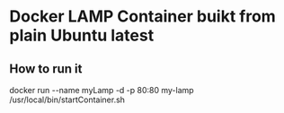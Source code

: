 # Docker LAMP Container buikt from plain Ubuntu latest
## How to run it
docker run --name myLamp -d -p 80:80 my-lamp /usr/local/bin/startContainer.sh
